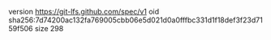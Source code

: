 version https://git-lfs.github.com/spec/v1
oid sha256:7d74200ac132fa769005cbb06e5d021d0a0fffbc331d1f18def3f23d7159f506
size 298
